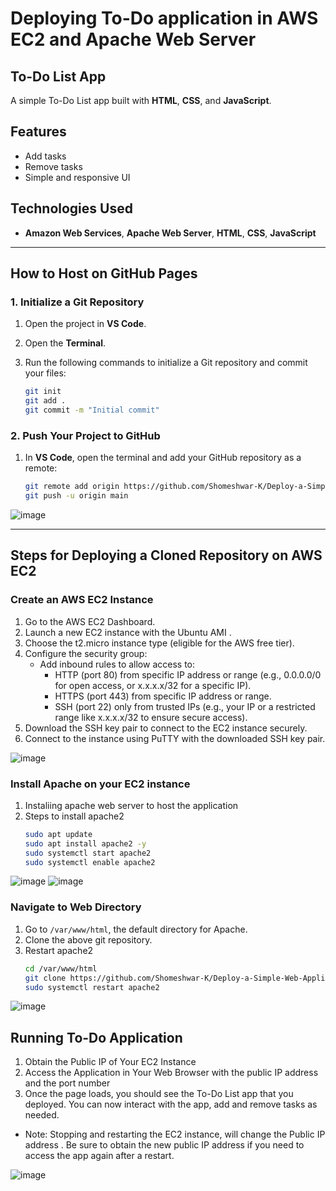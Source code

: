 # Deploying To-Do application in AWS EC2 and Apache Web Server

## To-Do List App

A simple To-Do List app built with **HTML**, **CSS**, and **JavaScript**.

## Features
- Add tasks
- Remove tasks
- Simple and responsive UI

## Technologies Used
- **Amazon Web Services**, **Apache Web Server**, **HTML**, **CSS**, **JavaScript**

---

## How to Host on GitHub Pages

### 1. Initialize a Git Repository

1. Open the project in **VS Code**.
2. Open the **Terminal**.
3. Run the following commands to initialize a Git repository and commit your files:

   ```bash
   git init
   git add .
   git commit -m "Initial commit"


### 2. Push Your Project to GitHub

1. In **VS Code**, open the terminal and add your GitHub repository as a remote:

   ```bash
   git remote add origin https://github.com/Shomeshwar-K/Deploy-a-Simple-Web-Application.git
   git push -u origin main
![image](https://github.com/user-attachments/assets/aeaa3493-2ebc-47b5-952c-033967c74028)

---

## Steps for Deploying a Cloned Repository on AWS EC2

### Create an AWS EC2 Instance
1.	Go to the AWS EC2 Dashboard.
2.	Launch a new EC2 instance with the Ubuntu AMI .
3. Choose the t2.micro instance type (eligible for the AWS free tier).
4. Configure the security group:
      - Add inbound rules to allow access to:
         - HTTP (port 80) from specific IP address or range (e.g., 0.0.0.0/0 for open access, or x.x.x.x/32 for a specific IP).
         - HTTPS (port 443) from specific IP address or range.
         - SSH (port 22) only from trusted IPs (e.g., your IP or a restricted range like x.x.x.x/32 to ensure secure access).
5. Download the SSH key pair to connect to the EC2 instance securely.
6. Connect to the instance using PuTTY with the downloaded SSH key pair.

![image](https://github.com/user-attachments/assets/17597af1-ea31-4e7f-b458-84fb7df70197)



### Install Apache on your EC2 instance
1.  Instaliing apache web server to host the application
2.  Steps to install apache2
    ```bash
    sudo apt update 
    sudo apt install apache2 -y
    sudo systemctl start apache2
    sudo systemctl enable apache2
![image](https://github.com/user-attachments/assets/dcc37079-ab75-4be0-99a2-4236c2db35b8)
![image](https://github.com/user-attachments/assets/caee56cf-e25c-489e-a0b1-4b3aaf13d96e)

### Navigate to Web Directory 
1.  Go to `/var/www/html`, the default directory for Apache.
2.  Clone the above git repository.
3.  Restart apache2  
    ```bash
    cd /var/www/html
    git clone https://github.com/Shomeshwar-K/Deploy-a-Simple-Web-Application.git
    sudo systemctl restart apache2
![image](https://github.com/user-attachments/assets/9de5dbf0-e05b-46a8-8279-af126691400f)

## Running To-Do Application

1.   Obtain the Public IP of Your EC2 Instance
2.   Access the Application in Your Web Browser with the public IP address and the port number
3.   Once the page loads, you should see the To-Do List app that you deployed. You can now interact with the app, add and remove tasks as needed.
   
- Note: Stopping and restarting the EC2 instance, will change the Public IP address . Be sure to obtain the new public IP address if you need to access the app again after a restart.

![image](https://github.com/user-attachments/assets/d16d6dc9-01db-44ab-96a9-dbba95283136)
